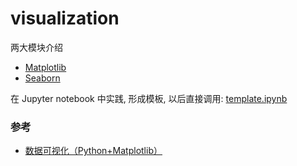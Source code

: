 # visualization

两大模块介绍

- [Matplotlib](Matplotlib.md)
- [Seaborn](Seaborn.md)

在 Jupyter notebook 中实践, 形成模板, 以后直接调用: [template.ipynb](template.ipynb)

### 参考

- [数据可视化（Python+Matplotlib）](数据可视化（Python+Matplotlib）.pdf)
